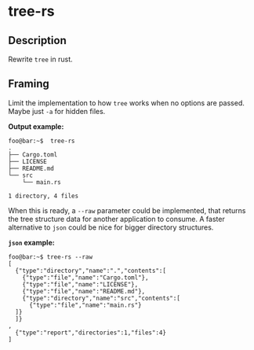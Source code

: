 # tree-rs

## Description
Rewrite `tree` in rust.

## Framing
Limit the implementation to how `tree` works when no options are passed. Maybe 
just `-a` for hidden files.

**Output example:**
```shell
foo@bar:~$  tree-rs
.
├── Cargo.toml
├── LICENSE
├── README.md
└── src
    └── main.rs

1 directory, 4 files
```

When this is ready, a `--raw` parameter could be implemented, that returns the 
tree structure data for another application to consume. 
A faster alternative to `json` could be nice for bigger directory structures.

**`json` example:**
```shell
foo@bar:~$ tree-rs --raw
[
  {"type":"directory","name":".","contents":[
    {"type":"file","name":"Cargo.toml"},
    {"type":"file","name":"LICENSE"},
    {"type":"file","name":"README.md"},
    {"type":"directory","name":"src","contents":[
      {"type":"file","name":"main.rs"}
  ]}
  ]}
,
  {"type":"report","directories":1,"files":4}
]
```


